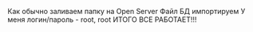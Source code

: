 Как обычно заливаем папку на Open Server
Файл БД импортируем
У меня логин/пароль - root, root
ИТОГО ВСЕ РАБОТАЕТ!!!
